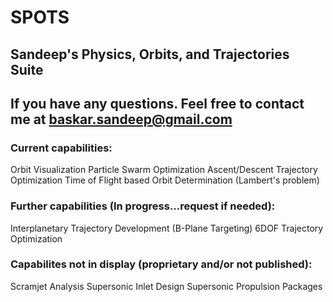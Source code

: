 # SPOTS
## Sandeep's Physics, Orbits, and Trajectories Suite
## If you have any questions. Feel free to contact me at baskar.sandeep@gmail.com

### Current capabilities:
Orbit Visualization
Particle Swarm Optimization
Ascent/Descent Trajectory Optimization
Time of Flight based Orbit Determination (Lambert's problem)

### Further capabilities (In progress...request if needed):
Interplanetary Trajectory Development (B-Plane Targeting)
6DOF Trajectory Optimization

### Capabilites not in display (proprietary and/or not published):
Scramjet Analysis
Supersonic Inlet Design
Supersonic Propulsion Packages

 
